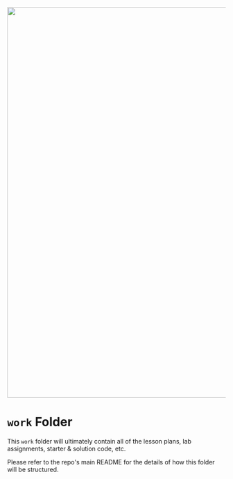 <img src="https://i.imgur.com/XseXU8J.png" width="900">

# `work` Folder

This `work` folder will ultimately contain all of the lesson plans, lab assignments, starter & solution code, etc.

Please refer to the repo's main README for the details of how this folder will be structured.